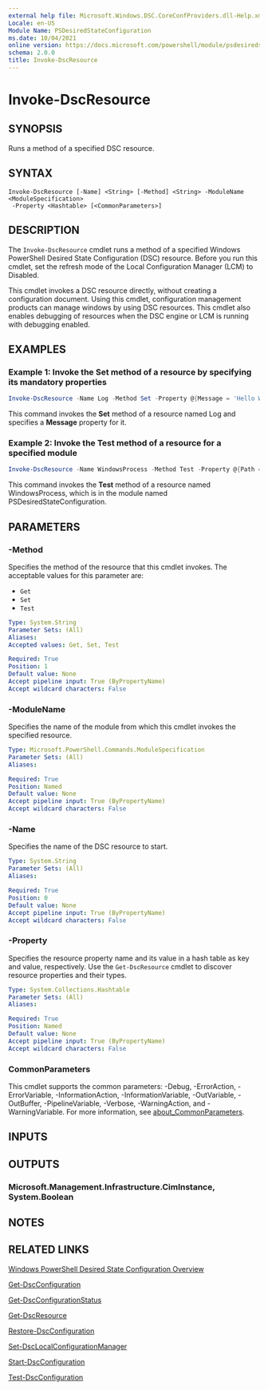```yaml
---
external help file: Microsoft.Windows.DSC.CoreConfProviders.dll-Help.xml
Locale: en-US
Module Name: PSDesiredStateConfiguration
ms.date: 10/04/2021
online version: https://docs.microsoft.com/powershell/module/psdesiredstateconfiguration/invoke-dscresource?view=dsc-1.1&WT.mc_id=ps-gethelp
schema: 2.0.0
title: Invoke-DscResource
---
```


# Invoke-DscResource

## SYNOPSIS
Runs a method of a specified DSC resource.

## SYNTAX

```
Invoke-DscResource [-Name] <String> [-Method] <String> -ModuleName <ModuleSpecification>
 -Property <Hashtable> [<CommonParameters>]
```

## DESCRIPTION

The `Invoke-DscResource` cmdlet runs a method of a specified Windows PowerShell Desired State
Configuration (DSC) resource. Before you run this cmdlet, set the refresh mode of the Local
Configuration Manager (LCM) to Disabled.

This cmdlet invokes a DSC resource directly, without creating a configuration document. Using this
cmdlet, configuration management products can manage windows by using DSC resources. This cmdlet
also enables debugging of resources when the DSC engine or LCM is running with debugging enabled.

## EXAMPLES

### Example 1: Invoke the Set method of a resource by specifying its mandatory properties

```powershell
Invoke-DscResource -Name Log -Method Set -Property @{Message = 'Hello World'} -ModuleName PSDesiredStateConfiguration
```

This command invokes the **Set** method of a resource named Log and specifies a **Message** property
for it.

### Example 2: Invoke the Test method of a resource for a specified module

```powershell
Invoke-DscResource -Name WindowsProcess -Method Test -Property @{Path = 'C:\Windows\System32\WindowsPowerShell\v1.0\powershell.exe'; Arguments = ''} -ModuleName PSDesiredStateConfiguration
```

This command invokes the **Test** method of a resource named WindowsProcess, which is in the module
named PSDesiredStateConfiguration.

## PARAMETERS

### -Method

Specifies the method of the resource that this cmdlet invokes. The acceptable values for this
parameter are:

- `Get`
- `Set`
- `Test`

```yaml
Type: System.String
Parameter Sets: (All)
Aliases:
Accepted values: Get, Set, Test

Required: True
Position: 1
Default value: None
Accept pipeline input: True (ByPropertyName)
Accept wildcard characters: False
```

### -ModuleName

Specifies the name of the module from which this cmdlet invokes the specified resource.

```yaml
Type: Microsoft.PowerShell.Commands.ModuleSpecification
Parameter Sets: (All)
Aliases:

Required: True
Position: Named
Default value: None
Accept pipeline input: True (ByPropertyName)
Accept wildcard characters: False
```

### -Name

Specifies the name of the DSC resource to start.

```yaml
Type: System.String
Parameter Sets: (All)
Aliases:

Required: True
Position: 0
Default value: None
Accept pipeline input: True (ByPropertyName)
Accept wildcard characters: False
```

### -Property

Specifies the resource property name and its value in a hash table as key and value, respectively.
Use the `Get-DscResource` cmdlet to discover resource properties and their types.

```yaml
Type: System.Collections.Hashtable
Parameter Sets: (All)
Aliases:

Required: True
Position: Named
Default value: None
Accept pipeline input: True (ByPropertyName)
Accept wildcard characters: False
```

### CommonParameters

This cmdlet supports the common parameters: -Debug, -ErrorAction, -ErrorVariable,
-InformationAction, -InformationVariable, -OutVariable, -OutBuffer, -PipelineVariable, -Verbose,
-WarningAction, and -WarningVariable. For more information, see
[about_CommonParameters](https://go.microsoft.com/fwlink/?LinkID=113216).

## INPUTS

## OUTPUTS

### Microsoft.Management.Infrastructure.CimInstance, System.Boolean

## NOTES

## RELATED LINKS

[Windows PowerShell Desired State Configuration Overview](/powershell/scripting/dsc/overview/dscforengineers)

[Get-DscConfiguration](Get-DscConfiguration.md)

[Get-DscConfigurationStatus](Get-DscConfigurationStatus.md)

[Get-DscResource](Get-DscResource.md)

[Restore-DscConfiguration](Restore-DscConfiguration.md)

[Set-DscLocalConfigurationManager](Set-DscLocalConfigurationManager.md)

[Start-DscConfiguration](Start-DscConfiguration.md)

[Test-DscConfiguration](Test-DscConfiguration.md)

